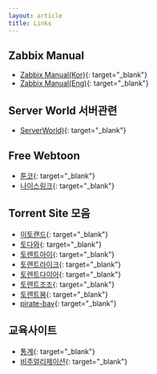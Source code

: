 ```yaml
---
layout: article
title: Links
---
```


## Zabbix Manual

- [Zabbix Manual(Kor)](http://manual.oplab.co.kr/doku.php/start/){: target="_blank"}
- [Zabbix Manual(Eng)](https://www.zabbix.com/documentation/current/manual/){: target="_blank"}

## Server World 서버관련

- [ServerWorld)](https://www.server-world.info/en/){: target="_blank"}

## Free Webtoon

- [툰코](https://tkor.city/){: target="_blank"}
- [나이스링크](https://nicelink13.com/){: target="_blank"}

## Torrent Site 모음

- [이토랜드](http://www.etoland.co.kr/){: target="_blank"}
- [토다와](https://www5.todawa.com/){: target="_blank"}
- [토렌트아이](https://2.torrenti.co.kr/){: target="_blank"}
- [토렌트라이크](https://torrentlike.com/){: target="_blank"}
- [토렌트다이아](https://torrentdia.com/){: target="_blank"}
- [토렌트조조](https://torrentzozo.com/){: target="_blank"}
- [토렌트봄](https://torrent.movie/){: target="_blank"}
- [pirate-bay](https://www.pirateproxy-bay.com/){: target="_blank"}

## 교육사이트

- [통계](http://www.estat.me/estat/eStat/){: target="_blank"}
- [비주얼리제이션](https://public.tableau.com/ko-kr/s/){: target="_blank"}

